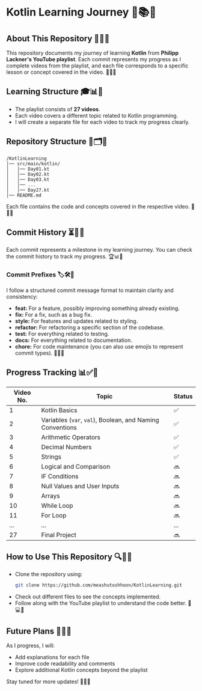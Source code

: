 # Kotlin Learning Journey 🚀📚✨

## About This Repository 🎯📖🔥
This repository documents my journey of learning **Kotlin** from **Philipp Lackner's YouTube playlist**. Each commit represents my progress as I complete videos from the playlist, and each file corresponds to a specific lesson or concept covered in the video. 🎥📌💡

## Learning Structure 🎓📊📌
- The playlist consists of **27 videos**.
- Each video covers a different topic related to Kotlin programming.
- I will create a separate file for each video to track my progress clearly.

## Repository Structure 📂🗂️📌
```
/KotlinLearning  
│── src/main/kotlin/  
│   │── Day01.kt  
│   │── Day02.kt  
│   │── Day03.kt  
│   │── ...  
│   │── Day27.kt  
│── README.md  
```
Each file contains the code and concepts covered in the respective video. 📝💡📌

## Commit History ⏳📜📌
Each commit represents a milestone in my learning journey. You can check the commit history to track my progress. 🏆📊📂

### Commit Prefixes 🏷️🛠️🚀
I follow a structured commit message format to maintain clarity and consistency:
- **feat:** For a feature, possibly improving something already existing.
- **fix:** For a fix, such as a bug fix.
- **style:** For features and updates related to styling.
- **refactor:** For refactoring a specific section of the codebase.
- **test:** For everything related to testing.
- **docs:** For everything related to documentation.
- **chore:** For code maintenance (you can also use emojis to represent commit types). 🎨📌🔧

## Progress Tracking 📊✅🚀
| Video No. | Topic                                                    | Status |
|-----------|----------------------------------------------------------|--------|
| 1         | Kotlin Basics                                            | ✅     |
| 2         | Variables (`var`, `val`), Boolean, and Naming Conventions | ✅ |
| 3         | Arithmetic Operators                                     | ✅     |
| 4         | Decimal Numbers                                          | ✅     |
| 5         | Strings                                                  | ✅     |
| 6         | Logical and Comparison                                   | 🔜     |
| 7         | IF Conditions                                            | 🔜     |
| 8         | Null Values and User Inputs                              | 🔜     |
| 9         | Arrays                                                   | 🔜     |
| 10        | While Loop                                               | 🔜     |
| 11        | For Loop                                                 | 🔜     |
| ...       | ...                                                      | ...    |
| 27        | Final Project                                            | 🔜     |

## How to Use This Repository 🔍📂📌
- Clone the repository using:
  ```sh
  git clone https://github.com/meashutoshhoon/KotlinLearning.git
  ```
- Check out different files to see the concepts implemented.
- Follow along with the YouTube playlist to understand the code better. 📖💻🎥

## Future Plans 🔮📅🚀
As I progress, I will:
- Add explanations for each file
- Improve code readability and comments
- Explore additional Kotlin concepts beyond the playlist

Stay tuned for more updates! 🚀🎉🔥
